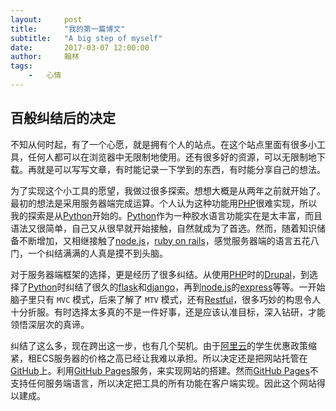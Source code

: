 ```yaml
---
layout:     post
title:      "我的第一篇博文"
subtitle:   "A big step of myself"
date:       2017-03-07 12:00:00
author:     翰林
tags:
    -   心情
---
```

## 百般纠结后的决定

不知从何时起，有了一个心愿，就是拥有个人的站点。在这个站点里面有很多小工具，任何人都可以在浏览器中无限制地使用。还有很多好的资源，可以无限制地下载。再就是可以写写文章，有时能记录一下学到的东西，有时能分享自己的想法。

为了实现这个小工具的愿望，我做过很多探索。想想大概是从两年之前就开始了。最初的想法是采用服务器端完成运算。个人认为这种功能用[PHP][1]很难实现，所以我的探索是从[Python][2]开始的。[Python][2]作为一种胶水语言功能实在是太丰富，而且语法又很简单，自己又从很早就开始接触，自然就成为了首选。然而，随着知识储备不断增加，又相继接触了[node.js][3]，[ruby on rails][4]，感觉服务器端的语言五花八门，一个纠结满满的人真是摸不到头脑。

对于服务器端框架的选择，更是经历了很多纠结。从使用[PHP][1]时的[Drupal][5]，到选择了[Python][2]时纠结了很久的[flask][6]和[django][7]，再到[node.js][3]的[express][8]等等。一开始脑子里只有 ``MVC`` 模式，后来了解了 ``MTV`` 模式，还有[Restful][9]，很多巧妙的构思令人十分折服。有时选择太多真的不是一件好事，还是应该认准目标，深入钻研，才能领悟深层次的真谛。

纠结了这么多，现在跨出这一步，也有几个契机。由于[阿里云][10]的学生优惠政策缩紧，租ECS服务器的价格之高已经让我难以承担。所以决定还是把网站托管在[GitHub][11]上。利用[GitHub Pages][12]服务，来实现网站的搭建。然而[GitHub Pages][12]不支持任何服务端语言，所以决定把工具的所有功能在客户端实现。因此这个网站得以建成。

[1]: http://www.php.net/

[2]: https://www.python.org/

[3]: https://nodejs.org/en/

[4]: http://rubyonrails.org/

[5]: https://www.drupal.org/

[6]: http://flask.pocoo.org/

[7]: https://www.djangoproject.com/

[8]: http://www.expressjs.com.cn/

[9]: http://baike.baidu.com/link?url=OBvLBFM-uIPOrJYYV8ACQTfqP84r67yS0fGy4gdr4tFrRcT8uR-hiOmiSPCJ3NjCNuSDkI9WPLM1PdjQCcHJEa

[10]: https://www.aliyun.com/

[11]: https://github.com/

[12]: https://pages.github.com/


